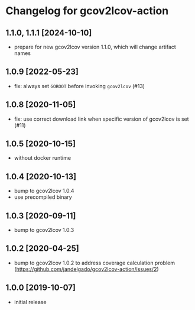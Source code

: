 # Changelog for gcov2lcov-action

## 1.1.0, 1.1.1 [2024-10-10]

- prepare for new gcov2lcov version 1.1.0, which will change artifact names

## 1.0.9 [2022-05-23]

- fix: always set `GOROOT` before invoking `gcov2lcov` (#13)

## 1.0.8 [2020-11-05]

- fix: use correct download link when specific version of gcov2lcov is set (#11)

## 1.0.5 [2020-10-15]

- without docker runtime

## 1.0.4 [2020-10-13]

- bump to gcov2lcov 1.0.4
- use precompiled binary

## 1.0.3 [2020-09-11]

- bump to gcov2lcov 1.0.3

## 1.0.2 [2020-04-25]

- bump to gcov2lcov 1.0.2 to address coverage calculation problem
  (<https://github.com/jandelgado/gcov2lcov-action/issues/2>)

## 1.0.0 [2019-10-07]

- initial release
